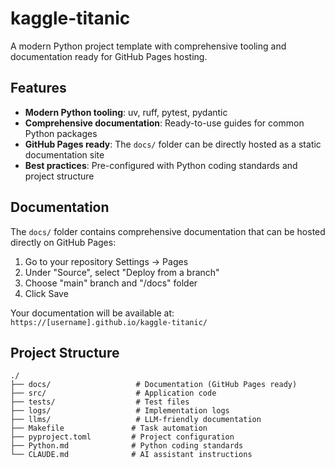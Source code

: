 # kaggle-titanic

A modern Python project template with comprehensive tooling and documentation ready for GitHub Pages hosting.

## Features

- **Modern Python tooling**: uv, ruff, pytest, pydantic
- **Comprehensive documentation**: Ready-to-use guides for common Python packages
- **GitHub Pages ready**: The `docs/` folder can be directly hosted as a static documentation site
- **Best practices**: Pre-configured with Python coding standards and project structure

## Documentation

The `docs/` folder contains comprehensive documentation that can be hosted directly on GitHub Pages:

1. Go to your repository Settings → Pages
2. Under "Source", select "Deploy from a branch"
3. Choose "main" branch and "/docs" folder
4. Click Save

Your documentation will be available at: `https://[username].github.io/kaggle-titanic/`

## Project Structure

```
./
├── docs/                   # Documentation (GitHub Pages ready)
├── src/                    # Application code
├── tests/                  # Test files
├── logs/                   # Implementation logs
├── llms/                   # LLM-friendly documentation
├── Makefile               # Task automation
├── pyproject.toml         # Project configuration
├── Python.md              # Python coding standards
└── CLAUDE.md              # AI assistant instructions
```